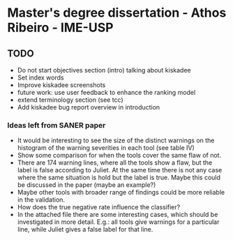 # Master's degree dissertation - Athos Ribeiro - IME-USP

## TODO

- Do not start objectives section (intro) talking about kiskadee
- Set index words
- Improve kiskadee screenshots
- future work: use user feedback to enhance the ranking model
- extend terminology section (see tcc)
- Add kiskadee bug report overview in introduction

### Ideas left from SANER paper

- It would be interesting to see the size of the distinct warnings on the histogram of the warning severities in each tool (see table IV)
- Show some comparison for when the tools cover the same flaw of not.
- There are 174 warning lines, where all the tools show a flaw, but the label is false according to Juliet. At the same time there is not any case where the same situation is hold but the label is true. Maybe this could be discussed in the paper (maybe an example?)
- Maybe other tools with broader range of findings could be more reliable in the validation.
- How does the true negative rate influence the classifier?
- In the attached file there are some interesting cases, which should be investigated in more detail. E.g.: all tools give warnings for a particular line, while Juliet gives a false label for that line.
